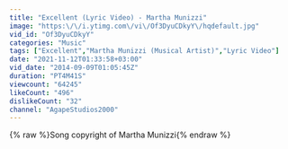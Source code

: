 ```yaml
---
title: "Excellent (Lyric Video) - Martha Munizzi"
image: "https:\/\/i.ytimg.com\/vi\/Of3DyuCDkyY\/hqdefault.jpg"
vid_id: "Of3DyuCDkyY"
categories: "Music"
tags: ["Excellent","Martha Munizzi (Musical Artist)","Lyric Video"]
date: "2021-11-12T01:33:58+03:00"
vid_date: "2014-09-09T01:05:45Z"
duration: "PT4M41S"
viewcount: "64245"
likeCount: "496"
dislikeCount: "32"
channel: "AgapeStudios2000"
---
```

{% raw %}Song copyright of Martha Munizzi{% endraw %}
